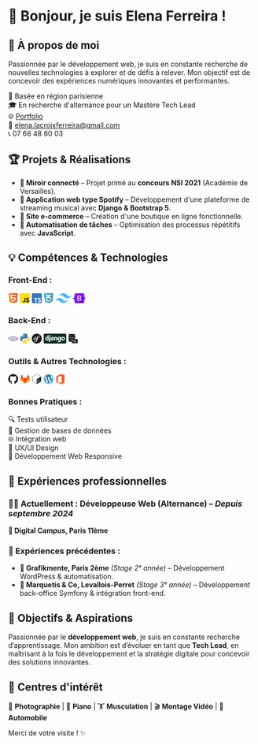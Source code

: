 # 👋 Bonjour, je suis Elena Ferreira !

## 🚀 À propos de moi

Passionnée par le développement web, je suis en constante recherche de nouvelles technologies à explorer et de défis à relever. Mon objectif est de concevoir des expériences numériques innovantes et performantes.

📍 Basée en région parisienne  
🎓 En recherche d'alternance pour un Mastère Tech Lead  
🌐 [Portfolio](https://elena-ferreira.notion.site/Portfolio-725d518db1044e3cabbd23322622a29e?pvs=74)  
📧 elena.lacroixferreira@gmail.com  
📞 07 68 48 60 03

## 🏆 Projets & Réalisations

- **🏅 Miroir connecté** – Projet primé au **concours NSI 2021** (Académie de Versailles).
- **🎵 Application web type Spotify** – Développement d'une plateforme de streaming musical avec **Django & Bootstrap 5**.
- **🛒 Site e-commerce** – Création d'une boutique en ligne fonctionnelle.
- **🔄 Automatisation de tâches** – Optimisation des processus répétitifs avec **JavaScript**.

## 💡 Compétences & Technologies

### Front-End :

<img height="20" alt="html" src="images/html.png"> <img height="20" alt="javascript" src="images/js.png">
<img height="20" alt="typescript" src="images/typescript.png">
<img height="20" alt="css" src="images/css.png">
<img height="20" alt="Tailwind" src="images/Tailwind.png">
<img height="20" alt="bootstrap" src="images/Bootstrap.png">

### Back-End :

<img height="20" alt="php" src="images/php.png">  
<img height="20" alt="python" src="images/python.png"> 
<img height="20" alt="symfony" src="images/symfony.svg">  
<img height="20" alt="django" src="images/django.svg">  
<img height="20" alt="sql" src="images/sql.png">

### Outils & Autres Technologies :

<img height="20" alt="github" src="images/github.svg">  
<img height="20" alt="gitlab" src="images/gitlab.png">  
<img height="20" alt="bash" src="images/bash.png">  
<img height="20" alt="wordpress" src="images/wordpress.png"> 
<img height="20" alt="office" src="images/office.png">

### Bonnes Pratiques :

🔍 Tests utilisateur  
💾 Gestion de bases de données  
🌐 Intégration web  
🎨 UX/UI Design  
📱 Développement Web Responsive

## 🏢 Expériences professionnelles

### **👩‍💻 Actuellement : Développeuse Web (Alternance)** – _Depuis septembre 2024_

**📍 Digital Campus, Paris 11ème**

### **📌 Expériences précédentes :**

- **📍 Grafikmente, Paris 2ème** _(Stage 2ᵉ année)_ – Développement WordPress & automatisation.
- **📍 Marquetis & Co, Levallois-Perret** _(Stage 3ᵉ année)_ – Développement back-office Symfony & intégration front-end.

## 🎯 Objectifs & Aspirations

Passionnée par le **développement web**, je suis en constante recherche d’apprentissage. Mon ambition est d’évoluer en tant que **Tech Lead**, en maîtrisant à la fois le développement et la stratégie digitale pour concevoir des solutions innovantes.

## 🎨 Centres d'intérêt

📸 **Photographie** | 🎹 **Piano** | 🏋️ **Musculation** | 🎬 **Montage Vidéo** | 🚗 **Automobile**

Merci de votre visite ! ✨
